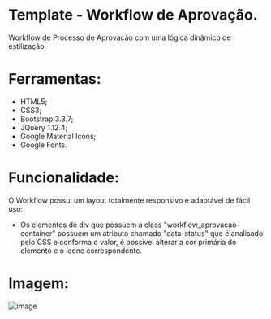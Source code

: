 # Template - Workflow de Aprovação.
Workflow de Processo de Aprovação com uma lógica dinâmico de estilização.

# Ferramentas:
- HTML5;
- CSS3;
- Bootstrap 3.3.7;
- JQuery 1.12.4;
- Google Material Icons;
- Google Fonts.

# Funcionalidade:
O Workflow possui um layout totalmente responsivo e adaptável de fácil uso:
- Os elementos de div que possuem a class "workflow_aprovacao-container" possuem um atributo chamado "data-status" que é analisado pelo CSS e conforma o valor, é possivel alterar a cor primária do elemento e o ícone correspondente.

# Imagem:
![image](https://user-images.githubusercontent.com/37859294/142061749-091d9b84-44f7-4280-9de5-be0d2806b930.png)
